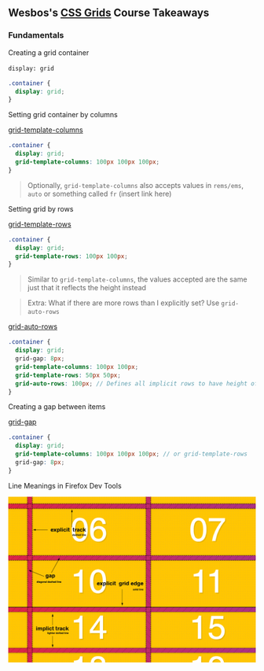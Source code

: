 ## Wesbos's [CSS Grids](https://developer.mozilla.org/en-US/docs/Web/CSS/grid) Course Takeaways

### Fundamentals

Creating a grid container

`display: grid`

```scss
.container {
  display: grid;
}
```

Setting grid container by columns

[grid-template-columns](https://developer.mozilla.org/en-US/docs/Web/CSS/grid-template-columns)

```scss
.container {
  display: grid;
  grid-template-columns: 100px 100px 100px;
}
```

> Optionally, `grid-template-columns` also accepts values in `rems/ems`, `auto` or something called `fr` (insert link here)

Setting grid by rows

[grid-template-rows](https://developer.mozilla.org/en-US/docs/Web/CSS/grid-template-rows)

```scss
.container {
  display: grid;
  grid-template-rows: 100px 100px;
}
```

> Similar to `grid-template-columns`, the values accepted are the same just that it reflects the height instead

> Extra: What if there are more rows than I explicitly set? Use `grid-auto-rows`

[grid-auto-rows](https://developer.mozilla.org/en-US/docs/Web/CSS/grid-auto-rows)

```scss
.container {
  display: grid;
  grid-gap: 8px;
  grid-template-columns: 100px 100px;
  grid-template-rows: 50px 50px;
  grid-auto-rows: 100px; // Defines all implicit rows to have height of 100px
}
```

Creating a gap between items

[grid-gap](https://developer.mozilla.org/en-US/docs/Web/CSS/gap)

```scss
.container {
  display: grid;
  grid-template-columns: 100px 100px 100px; // or grid-template-rows
  grid-gap: 8px;
}
```

Line Meanings in Firefox Dev Tools

![Line Meanings](assets/line-meanings.png)